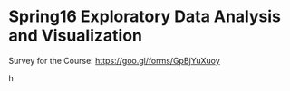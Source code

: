 # Spring16 Exploratory Data Analysis and Visualization

Survey for the Course: https://goo.gl/forms/GpBjYuXuoy

h

